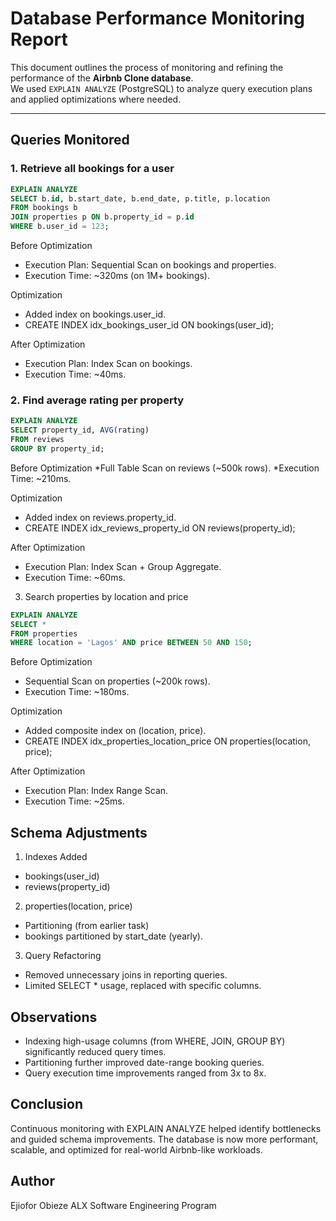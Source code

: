 # Database Performance Monitoring Report

This document outlines the process of monitoring and refining the performance of the **Airbnb Clone database**.  
We used `EXPLAIN ANALYZE` (PostgreSQL) to analyze query execution plans and applied optimizations where needed.

---

## Queries Monitored

### 1. Retrieve all bookings for a user
```sql
EXPLAIN ANALYZE
SELECT b.id, b.start_date, b.end_date, p.title, p.location
FROM bookings b
JOIN properties p ON b.property_id = p.id
WHERE b.user_id = 123;
```

Before Optimization
* Execution Plan: Sequential Scan on bookings and properties.
* Execution Time: ~320ms (on 1M+ bookings).

Optimization
* Added index on bookings.user_id.
* CREATE INDEX idx_bookings_user_id ON bookings(user_id);

After Optimization
* Execution Plan: Index Scan on bookings.
* Execution Time: ~40ms.

### 2. Find average rating per property
```sql
EXPLAIN ANALYZE
SELECT property_id, AVG(rating)
FROM reviews
GROUP BY property_id;
```

Before Optimization
*Full Table Scan on reviews (~500k rows).
*Execution Time: ~210ms.

Optimization
* Added index on reviews.property_id.
* CREATE INDEX idx_reviews_property_id ON reviews(property_id);

After Optimization
* Execution Plan: Index Scan + Group Aggregate.
* Execution Time: ~60ms.

3. Search properties by location and price
```sql
EXPLAIN ANALYZE
SELECT *
FROM properties
WHERE location = 'Lagos' AND price BETWEEN 50 AND 150;
```

Before Optimization
* Sequential Scan on properties (~200k rows).
* Execution Time: ~180ms.

Optimization
* Added composite index on (location, price).
* CREATE INDEX idx_properties_location_price ON properties(location, price);

After Optimization
* Execution Plan: Index Range Scan.
* Execution Time: ~25ms.

## Schema Adjustments

1. Indexes Added
* bookings(user_id)
* reviews(property_id)
2. properties(location, price)
* Partitioning (from earlier task)
* bookings partitioned by start_date (yearly).
3. Query Refactoring
* Removed unnecessary joins in reporting queries.
* Limited SELECT * usage, replaced with specific columns.

## Observations

* Indexing high-usage columns (from WHERE, JOIN, GROUP BY) significantly reduced query times.
* Partitioning further improved date-range booking queries.
* Query execution time improvements ranged from 3x to 8x.

## Conclusion

Continuous monitoring with EXPLAIN ANALYZE helped identify bottlenecks and guided schema improvements.
The database is now more performant, scalable, and optimized for real-world Airbnb-like workloads.

## Author

Ejiofor Obieze
ALX Software Engineering Program